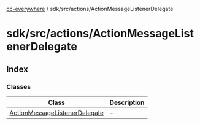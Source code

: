 [cc-everywhere](../../../../index.md) / sdk/src/actions/ActionMessageListenerDelegate

# sdk/src/actions/ActionMessageListenerDelegate

## Index

### Classes

| Class | Description |
| ------ | ------ |
| [ActionMessageListenerDelegate](classes/ActionMessageListenerDelegate.md) | - |
